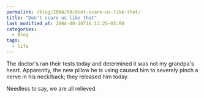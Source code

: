 ```yaml
---
permalink: /blog/2004/08/dont-scare-us-like-that/
title: "Don't scare us like that"
last_modified_at: 2004-08-20T16:13:25-05:00
categories:
  - Blog
tags:
  - life
---
```


The doctor's ran their tests today and determined it was not my grandpa's heart. Apparently, the new pillow he is using
caused him to severely pinch a nerve in his neck/back; they released him today.

Needless to say, we are all relieved.